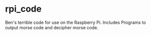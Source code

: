 # rpi_code
Ben's terrible code for use on the Raspberry Pi.
Includes Programs to output morse code and decipher morse code.

